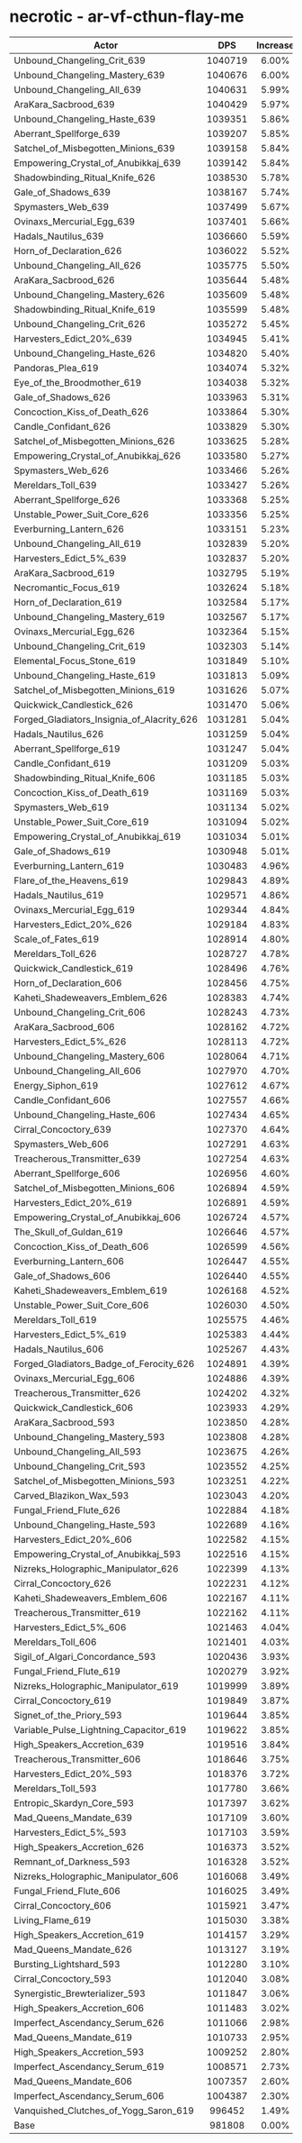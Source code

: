 # necrotic - ar-vf-cthun-flay-me
| Actor | DPS | Increase |
|---|:---:|:---:|
|Unbound_Changeling_Crit_639|1040719|6.00%|
|Unbound_Changeling_Mastery_639|1040676|6.00%|
|Unbound_Changeling_All_639|1040631|5.99%|
|AraKara_Sacbrood_639|1040429|5.97%|
|Unbound_Changeling_Haste_639|1039351|5.86%|
|Aberrant_Spellforge_639|1039207|5.85%|
|Satchel_of_Misbegotten_Minions_639|1039158|5.84%|
|Empowering_Crystal_of_Anubikkaj_639|1039142|5.84%|
|Shadowbinding_Ritual_Knife_626|1038530|5.78%|
|Gale_of_Shadows_639|1038167|5.74%|
|Spymasters_Web_639|1037499|5.67%|
|Ovinaxs_Mercurial_Egg_639|1037401|5.66%|
|Hadals_Nautilus_639|1036660|5.59%|
|Horn_of_Declaration_626|1036022|5.52%|
|Unbound_Changeling_All_626|1035775|5.50%|
|AraKara_Sacbrood_626|1035644|5.48%|
|Unbound_Changeling_Mastery_626|1035609|5.48%|
|Shadowbinding_Ritual_Knife_619|1035599|5.48%|
|Unbound_Changeling_Crit_626|1035272|5.45%|
|Harvesters_Edict_20%_639|1034945|5.41%|
|Unbound_Changeling_Haste_626|1034820|5.40%|
|Pandoras_Plea_619|1034074|5.32%|
|Eye_of_the_Broodmother_619|1034038|5.32%|
|Gale_of_Shadows_626|1033963|5.31%|
|Concoction_Kiss_of_Death_626|1033864|5.30%|
|Candle_Confidant_626|1033829|5.30%|
|Satchel_of_Misbegotten_Minions_626|1033625|5.28%|
|Empowering_Crystal_of_Anubikkaj_626|1033580|5.27%|
|Spymasters_Web_626|1033466|5.26%|
|Mereldars_Toll_639|1033427|5.26%|
|Aberrant_Spellforge_626|1033368|5.25%|
|Unstable_Power_Suit_Core_626|1033356|5.25%|
|Everburning_Lantern_626|1033151|5.23%|
|Unbound_Changeling_All_619|1032839|5.20%|
|Harvesters_Edict_5%_639|1032837|5.20%|
|AraKara_Sacbrood_619|1032795|5.19%|
|Necromantic_Focus_619|1032624|5.18%|
|Horn_of_Declaration_619|1032584|5.17%|
|Unbound_Changeling_Mastery_619|1032567|5.17%|
|Ovinaxs_Mercurial_Egg_626|1032364|5.15%|
|Unbound_Changeling_Crit_619|1032303|5.14%|
|Elemental_Focus_Stone_619|1031849|5.10%|
|Unbound_Changeling_Haste_619|1031813|5.09%|
|Satchel_of_Misbegotten_Minions_619|1031626|5.07%|
|Quickwick_Candlestick_626|1031470|5.06%|
|Forged_Gladiators_Insignia_of_Alacrity_626|1031281|5.04%|
|Hadals_Nautilus_626|1031259|5.04%|
|Aberrant_Spellforge_619|1031247|5.04%|
|Candle_Confidant_619|1031209|5.03%|
|Shadowbinding_Ritual_Knife_606|1031185|5.03%|
|Concoction_Kiss_of_Death_619|1031169|5.03%|
|Spymasters_Web_619|1031134|5.02%|
|Unstable_Power_Suit_Core_619|1031094|5.02%|
|Empowering_Crystal_of_Anubikkaj_619|1031034|5.01%|
|Gale_of_Shadows_619|1030948|5.01%|
|Everburning_Lantern_619|1030483|4.96%|
|Flare_of_the_Heavens_619|1029843|4.89%|
|Hadals_Nautilus_619|1029571|4.86%|
|Ovinaxs_Mercurial_Egg_619|1029344|4.84%|
|Harvesters_Edict_20%_626|1029184|4.83%|
|Scale_of_Fates_619|1028914|4.80%|
|Mereldars_Toll_626|1028727|4.78%|
|Quickwick_Candlestick_619|1028496|4.76%|
|Horn_of_Declaration_606|1028456|4.75%|
|Kaheti_Shadeweavers_Emblem_626|1028383|4.74%|
|Unbound_Changeling_Crit_606|1028243|4.73%|
|AraKara_Sacbrood_606|1028162|4.72%|
|Harvesters_Edict_5%_626|1028113|4.72%|
|Unbound_Changeling_Mastery_606|1028064|4.71%|
|Unbound_Changeling_All_606|1027970|4.70%|
|Energy_Siphon_619|1027612|4.67%|
|Candle_Confidant_606|1027557|4.66%|
|Unbound_Changeling_Haste_606|1027434|4.65%|
|Cirral_Concoctory_639|1027370|4.64%|
|Spymasters_Web_606|1027291|4.63%|
|Treacherous_Transmitter_639|1027254|4.63%|
|Aberrant_Spellforge_606|1026956|4.60%|
|Satchel_of_Misbegotten_Minions_606|1026894|4.59%|
|Harvesters_Edict_20%_619|1026891|4.59%|
|Empowering_Crystal_of_Anubikkaj_606|1026724|4.57%|
|The_Skull_of_Guldan_619|1026646|4.57%|
|Concoction_Kiss_of_Death_606|1026599|4.56%|
|Everburning_Lantern_606|1026447|4.55%|
|Gale_of_Shadows_606|1026440|4.55%|
|Kaheti_Shadeweavers_Emblem_619|1026168|4.52%|
|Unstable_Power_Suit_Core_606|1026030|4.50%|
|Mereldars_Toll_619|1025575|4.46%|
|Harvesters_Edict_5%_619|1025383|4.44%|
|Hadals_Nautilus_606|1025267|4.43%|
|Forged_Gladiators_Badge_of_Ferocity_626|1024891|4.39%|
|Ovinaxs_Mercurial_Egg_606|1024886|4.39%|
|Treacherous_Transmitter_626|1024202|4.32%|
|Quickwick_Candlestick_606|1023933|4.29%|
|AraKara_Sacbrood_593|1023850|4.28%|
|Unbound_Changeling_Mastery_593|1023808|4.28%|
|Unbound_Changeling_All_593|1023675|4.26%|
|Unbound_Changeling_Crit_593|1023552|4.25%|
|Satchel_of_Misbegotten_Minions_593|1023251|4.22%|
|Carved_Blazikon_Wax_593|1023043|4.20%|
|Fungal_Friend_Flute_626|1022884|4.18%|
|Unbound_Changeling_Haste_593|1022689|4.16%|
|Harvesters_Edict_20%_606|1022582|4.15%|
|Empowering_Crystal_of_Anubikkaj_593|1022516|4.15%|
|Nizreks_Holographic_Manipulator_626|1022399|4.13%|
|Cirral_Concoctory_626|1022231|4.12%|
|Kaheti_Shadeweavers_Emblem_606|1022167|4.11%|
|Treacherous_Transmitter_619|1022162|4.11%|
|Harvesters_Edict_5%_606|1021463|4.04%|
|Mereldars_Toll_606|1021401|4.03%|
|Sigil_of_Algari_Concordance_593|1020436|3.93%|
|Fungal_Friend_Flute_619|1020279|3.92%|
|Nizreks_Holographic_Manipulator_619|1019999|3.89%|
|Cirral_Concoctory_619|1019849|3.87%|
|Signet_of_the_Priory_593|1019644|3.85%|
|Variable_Pulse_Lightning_Capacitor_619|1019622|3.85%|
|High_Speakers_Accretion_639|1019516|3.84%|
|Treacherous_Transmitter_606|1018646|3.75%|
|Harvesters_Edict_20%_593|1018376|3.72%|
|Mereldars_Toll_593|1017780|3.66%|
|Entropic_Skardyn_Core_593|1017397|3.62%|
|Mad_Queens_Mandate_639|1017109|3.60%|
|Harvesters_Edict_5%_593|1017103|3.59%|
|High_Speakers_Accretion_626|1016373|3.52%|
|Remnant_of_Darkness_593|1016328|3.52%|
|Nizreks_Holographic_Manipulator_606|1016068|3.49%|
|Fungal_Friend_Flute_606|1016025|3.49%|
|Cirral_Concoctory_606|1015921|3.47%|
|Living_Flame_619|1015030|3.38%|
|High_Speakers_Accretion_619|1014157|3.29%|
|Mad_Queens_Mandate_626|1013127|3.19%|
|Bursting_Lightshard_593|1012280|3.10%|
|Cirral_Concoctory_593|1012040|3.08%|
|Synergistic_Brewterializer_593|1011847|3.06%|
|High_Speakers_Accretion_606|1011483|3.02%|
|Imperfect_Ascendancy_Serum_626|1011066|2.98%|
|Mad_Queens_Mandate_619|1010733|2.95%|
|High_Speakers_Accretion_593|1009252|2.80%|
|Imperfect_Ascendancy_Serum_619|1008571|2.73%|
|Mad_Queens_Mandate_606|1007357|2.60%|
|Imperfect_Ascendancy_Serum_606|1004387|2.30%|
|Vanquished_Clutches_of_Yogg_Saron_619|996452|1.49%|
|Base|981808|0.00%|
